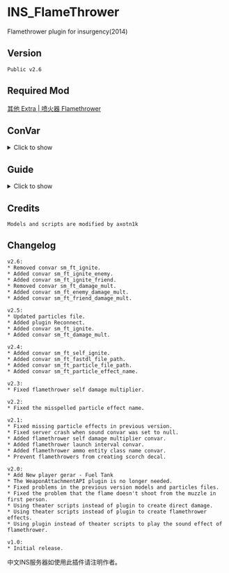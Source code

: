 # INS_FlameThrower
Flamethrower plugin for insurgency(2014)

## Version
    Public v2.6

## Required Mod
[其他 Extra | 喷火器 Flamethrower](https://steamcommunity.com/sharedfiles/filedetails/?id=2509783984)


## ConVar
<details>
<summary>Click to show</summary>

```
// Copy what you want to modify to your server.cfg

// The path of the file you want the player to download in the fastdl server. Use "|" to separate.
// Up to 20 paths. The character length of a single path cannot exceed 512.
// Closed if empty.
// Example: "custom/Flamethrower_Particles_dir.vpk|custom/Flamethrower_Particles_000.vpk"
// Default: ""
sm_ft_fastdl_file_path ""

// The path of the particle file you want server to precache. Use "|" to separate.
// Up to 20 paths. The character length of a single path cannot exceed 512.
// Closed if empty.
// Default: "particles/ins_flamethrower.pcf"
sm_ft_particle_file_path "particles/ins_flamethrower.pcf"

// Flamethrower fire particle effect name.
// Don't change it if you didn't edit the particle file.
// Default: "flamethrower"
sm_ft_particle_effect_name "flamethrower"

// Flamethrower ammo entity class name. 
// You must set this if you use a different ammo entity class name in your theater. 
// NO THE AMMO TYPE NAME.
// Default: "flame_proj"
sm_ft_ammo_class_name "flame_proj"

// Burn duration
// Default: "2.0"
sm_ft_burn_time "2.0"

// Can player ignite himself by firing flamethrower?
// Default: "0"
sm_ft_self_ignite "0"

// Can player ignite enemy players by firing flamethrower?
// Default: "1"
sm_ft_ignite_enemy "1"

// Can player ignite friend players by firing flamethrower?
// Default: "1"
sm_ft_ignite_friend "1"

// Flamethrower self direct damage multiplier.
// Default: "0.2"
sm_ft_self_damage_mult "0.2"

// Flamethrower direct damage multiplier for enemies.
// Default: "5.0"
sm_ft_enemy_damage_mult "5.0"

// Flamethrower direct damage multiplier for friends.
// Default: "1.0"
sm_ft_friend_damage_mult "1.0"

// Flamethrower launch interval. Closed if less than 0.08.
// Default: "0.12"
sm_ft_fire_interval "0.12"

// Is all plugin flamethrower fire sound enable?
// Default: "1"
sm_ft_sound_enable "1

// Flamethrower fire START sound file path for team sec. Closed if empty.
// Default: "weapons/flamethrowerno2/flamethrower_start.wav"
sm_ft_start_sound_sec "weapons/flamethrowerno2/flamethrower_start.wav"

// Flamethrower fire LOOP sound file path for team sec. Closed if empty.
// Default: "weapons/flamethrowerno2/flamethrower_looping.wav"
sm_ft_loop_sound_sec "weapons/flamethrowerno2/flamethrower_looping.wav""

// Flamethrower fire END sound file path for team sec. Closed if empty.
// Default: "weapons/flamethrowerno2/flamethrower_end.wav"
sm_ft_end_sound_sec "weapons/flamethrowerno2/flamethrower_end.wav"

// Flamethrower fire EMPTY sound file path for team sec. Closed if empty.
// Default: ""
sm_ft_empty_sound_sec ""

// Flamethrower fire START sound file path for team ins. Closed if empty.
// Default: "weapons/flamethrowerno41/flamethrower_start.wav"
sm_ft_start_sound_ins "weapons/flamethrowerno41/flamethrower_start.wav"

// Flamethrower fire LOOP sound file path for team ins. Closed if empty.
// Default: "weapons/flamethrowerno41/flamethrower_looping.wav"
sm_ft_loop_sound_ins "weapons/flamethrowerno41/flamethrower_looping.wav"

// Flamethrower fire END sound file path for team ins. Closed if empty.
// Default: "weapons/flamethrowerno41/flamethrower_end.wav"
sm_ft_end_sound_ins "weapons/flamethrowerno41/flamethrower_end.wav"

// Flamethrower fire EMPTY sound file path for team ins. Closed if empty.
// Default: ""
sm_ft_empty_sound_ins ""
```

</details>

## Guide
<details>
<summary>Click to show</summary>

To use this plugin you need to modify the original theater and create your own theater mod. 
<br>If you don't know how to do it, please check the [theater modding guide](https://steamcommunity.com/sharedfiles/filedetails/?id=424392708).

### 1. Subscribe the [required mod](https://steamcommunity.com/sharedfiles/filedetails/?id=2509783984) for your server OR download it and edit it into your own mod
### 2. Add "#base", "particles", "sounds" and "localize" to your mod's main theater file
```
"#base" "base/gandor233_flamethrower.theater"
...
"theater"
{
    "core"
    {
        "precache"
        {
            ...
            "particles"   "particles/ins_flamethrower.pcf"
            "sounds"      "scripts/gandor233_flamethrower_sounds.txt"
            "localize"    "resource/gandor233_flamethrower_%language%.txt"
        }
    }
}
```
### 3. Add "flame" to your mod's ammo theater file
```
"theater"
{
    "ammo"
    {
        "flame_proj"
        {
            "flags_clear"    "AMMO_USE_MAGAZINES"
            "carry"          "500"
        }
    }
}
```
### 4. Add "gear" and "weapon" to your mod's player templates allowed items
```
"theater"
{
    "player_templates"
    {
        "template_security_1"
        {
            "team"    "security"
            "models"
            {
                ...
            }
            "buy_order"
            {
                ...
            }
            "allowed_items"
            {
                "gear"      "fuel_tank_sec"
                "weapon"    "weapon_flamethrower_sec"
                ...
            }
        }
        "template_insurgent_1"
        {
            "team"    "insurgents"
            "models"
            {
                ...
            }
            "buy_order"
            {
                ...
            }
            "allowed_items"
            {
                "gear"      "fuel_tank_ins"
                "weapon"    "weapon_flamethrower_ins"
                ...
            }
        }
    }
}
```
### 5. Install plugin
Remove other versions of flamethrower plugin
<br>Put FlameThrower_public.smx into "insurgency\addons\sourcemod\plugins\\"

### 6. Particles file
FlameThrower plugin is using a custom particle file. But this game will have some problems when loading any custom particles. Here are two solutions:
* Method 1 [Recommend]
<br>Install the reconnect plugin. It will force players to reconnect to your server when they join your server. Reconnecting can solve the problem of loading custom particle effects.

* Method 2
<br>If you have a fastdl server. Download the version 2.5+ custom\Flamethrower_Particles_dir.vpk and custom\Flamethrower_Particles_000.vpk. You can edit it to you own vpk file if you want. Put them to your fastdl server "custom" folder, setting cvar "sm_ft_fastdl_file_path" and "sm_ft_particle_file_path" and make sure player is forced to download these two vpk files to them "insurgency/custom/" folder when they join your server.

</details>

## Credits
    Models and scripts are modified by axotn1k

## Changelog
```
v2.6:
* Removed convar sm_ft_ignite.
* Added convar sm_ft_ignite_enemy.
* Added convar sm_ft_ignite_friend.
* Removed convar sm_ft_damage_mult.
* Added convar sm_ft_enemy_damage_mult.
* Added convar sm_ft_friend_damage_mult.

v2.5:
* Updated particles file.
* Added plugin Reconnect.
* Added convar sm_ft_ignite.
* Added convar sm_ft_damage_mult.

v2.4:
* Added convar sm_ft_self_ignite.
* Added convar sm_ft_fastdl_file_path.
* Added convar sm_ft_particle_file_path.
* Added convar sm_ft_particle_effect_name.

v2.3:
* Fixed flamethrower self damage multiplier.

v2.2:
* Fixed the misspelled particle effect name.

v2.1:
* Fixed missing particle effects in previous version.
* Fixed server crash when sound convar was set to null.
* Added flamethrower self damage multiplier convar.
* Added flamethrower launch interval convar.
* Added flamethrower ammo entity class name convar.
* Prevent flamethrowers from creating scorch decal.

v2.0:
* Add New player gerar - Fuel Tank
* The WeaponAttachmentAPI plugin is no longer needed.
* Fixed problems in the previous version models and particles files.
* Fixed the problem that the flame doesn't shoot from the muzzle in first person.
* Using theater scripts instead of plugin to create direct damage.
* Using theater scripts instead of plugin to create flamethrower effects.
* Using plugin instead of theater scripts to play the sound effect of flamethrower.

v1.0:
* Initial release.
```
中文INS服务器如使用此插件请注明作者。